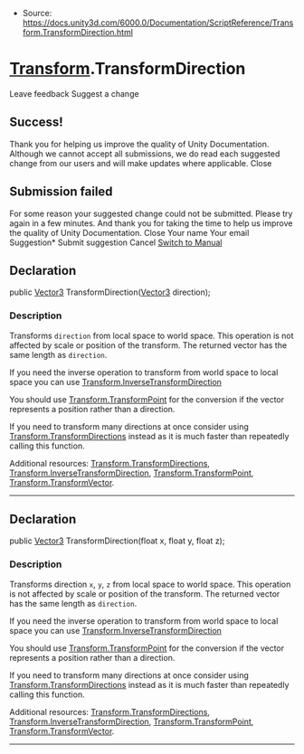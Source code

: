 * Source: https://docs.unity3d.com/6000.0/Documentation/ScriptReference/Transform.TransformDirection.html

#  [Transform](https://docs.unity3d.com/6000.0/Documentation/ScriptReference/Transform.html).TransformDirection
Leave feedback
Suggest a change
## Success!
Thank you for helping us improve the quality of Unity Documentation. Although we cannot accept all submissions, we do read each suggested change from our users and will make updates where applicable.
Close
## Submission failed
For some reason your suggested change could not be submitted. Please <a>try again</a> in a few minutes. And thank you for taking the time to help us improve the quality of Unity Documentation.
Close
Your name Your email Suggestion* Submit suggestion
Cancel
[Switch to Manual](https://docs.unity3d.com/6000.0/Documentation/Manual/class-Transform.html "Go to Transform Component in the Manual")
## Declaration
public [Vector3](https://docs.unity3d.com/6000.0/Documentation/ScriptReference/Vector3.html) TransformDirection([Vector3](https://docs.unity3d.com/6000.0/Documentation/ScriptReference/Vector3.html) direction); 
### Description
Transforms `direction` from local space to world space.
This operation is not affected by scale or position of the transform. The returned vector has the same length as `direction`.  
  
If you need the inverse operation to transform from world space to local space you can use [Transform.InverseTransformDirection](https://docs.unity3d.com/6000.0/Documentation/ScriptReference/Transform.InverseTransformDirection.html)  
  
You should use [Transform.TransformPoint](https://docs.unity3d.com/6000.0/Documentation/ScriptReference/Transform.TransformPoint.html) for the conversion if the vector represents a position rather than a direction.  
  
If you need to transform many directions at once consider using [Transform.TransformDirections](https://docs.unity3d.com/6000.0/Documentation/ScriptReference/Transform.TransformDirections.html) instead as it is much faster than repeatedly calling this function.  
  
Additional resources: [Transform.TransformDirections](https://docs.unity3d.com/6000.0/Documentation/ScriptReference/Transform.TransformDirections.html), [Transform.InverseTransformDirection](https://docs.unity3d.com/6000.0/Documentation/ScriptReference/Transform.InverseTransformDirection.html), [Transform.TransformPoint](https://docs.unity3d.com/6000.0/Documentation/ScriptReference/Transform.TransformPoint.html), [Transform.TransformVector](https://docs.unity3d.com/6000.0/Documentation/ScriptReference/Transform.TransformVector.html).
* * *
## Declaration
public [Vector3](https://docs.unity3d.com/6000.0/Documentation/ScriptReference/Vector3.html) TransformDirection(float x, float y, float z); 
### Description
Transforms direction `x`, `y`, `z` from local space to world space.
This operation is not affected by scale or position of the transform. The returned vector has the same length as `direction`.  
  
If you need the inverse operation to transform from world space to local space you can use [Transform.InverseTransformDirection](https://docs.unity3d.com/6000.0/Documentation/ScriptReference/Transform.InverseTransformDirection.html)  
  
You should use [Transform.TransformPoint](https://docs.unity3d.com/6000.0/Documentation/ScriptReference/Transform.TransformPoint.html) for the conversion if the vector represents a position rather than a direction.  
  
If you need to transform many directions at once consider using [Transform.TransformDirections](https://docs.unity3d.com/6000.0/Documentation/ScriptReference/Transform.TransformDirections.html) instead as it is much faster than repeatedly calling this function.  
  
Additional resources: [Transform.TransformDirections](https://docs.unity3d.com/6000.0/Documentation/ScriptReference/Transform.TransformDirections.html), [Transform.InverseTransformDirection](https://docs.unity3d.com/6000.0/Documentation/ScriptReference/Transform.InverseTransformDirection.html), [Transform.TransformPoint](https://docs.unity3d.com/6000.0/Documentation/ScriptReference/Transform.TransformPoint.html), [Transform.TransformVector](https://docs.unity3d.com/6000.0/Documentation/ScriptReference/Transform.TransformVector.html).
* * *
